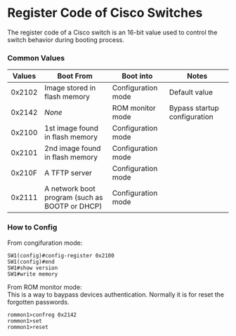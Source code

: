 # Register Code of Cisco Switches
The register code of a Cisco switch is an 16-bit value used to control the switch behavior during booting process.

### Common Values

Values | Boot From | Boot into | Notes |
-------|-----------|-----------|-------|
0x2102 | Image stored in flash memory | Configuration mode | Default value |
0x2142 | *None* | ROM monitor mode | Bypass startup configuration | 
0x2100 | 1st image found in flash memory | Configuration mode |
0x2101 | 2nd image found in flash memory | Configuration mode |
0x210F | A TFTP server | Configuration mode |
0x2111 | A network boot program (such as BOOTP or DHCP) | Configuration mode |

### How to Config
From congifuration mode:  
```
SW1(config)#config-register 0x2100
SW1(config)#end
SW1#show version
SW1#write memory
```
From ROM monitor mode:  
This is a way to baypass devices authentication. Normally it is for reset the forgotten passwords.
```
rommon1>confreg 0x2142
rommon1>set
rommon1>reset
```
